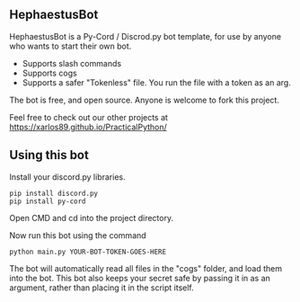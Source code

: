 ## HephaestusBot

HephaestusBot is a Py-Cord / Discrod.py bot template, for use by anyone who wants to start their own bot.
- Supports slash commands
- Supports cogs
- Supports a safer "Tokenless" file. You run the file with a token as an arg. 

The bot is free, and open source. Anyone is welcome to fork this project.


Feel free to check out our other projects at https://xarlos89.github.io/PracticalPython/




## Using this bot

Install your discord.py libraries.

```
pip install discord.py
pip install py-cord
```

Open CMD and cd into the project directory. 

Now run this bot using the command

```
python main.py YOUR-BOT-TOKEN-GOES-HERE
```

The bot will automatically read all files in the "cogs" folder, and load them into the bot.
This bot also keeps your secret safe by passing it in as an argument, rather than placing it in the script itself.
